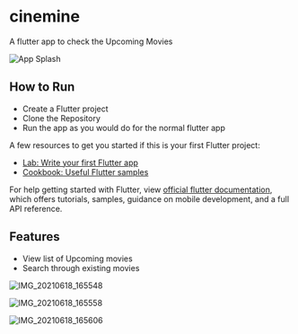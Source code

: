 # cinemine

A flutter app to check the Upcoming Movies

![App Splash](https://user-images.githubusercontent.com/40388963/122553539-6ded5500-d055-11eb-83c9-54855735189a.gif)

## How to Run

- Create a Flutter project
- Clone the Repository
- Run the app as you would do for the normal flutter app

A few resources to get you started if this is your first Flutter project:

- [Lab: Write your first Flutter app](https://flutter.dev/docs/get-started/codelab)
- [Cookbook: Useful Flutter samples](https://flutter.dev/docs/cookbook)

For help getting started with Flutter, view
[official flutter documentation](https://flutter.dev/docs), which offers tutorials,
samples, guidance on mobile development, and a full API reference.

## Features
- View list of Upcoming movies
- Search through existing movies

![IMG_20210618_165548](https://user-images.githubusercontent.com/40388963/122554189-49de4380-d056-11eb-9d2c-abdd64d64cd9.JPG)

![IMG_20210618_165558](https://user-images.githubusercontent.com/40388963/122554194-4ba80700-d056-11eb-9f26-35bcc14ef852.JPG)

![IMG_20210618_165606](https://user-images.githubusercontent.com/40388963/122554197-4cd93400-d056-11eb-81c0-a9e69ba5320a.JPG)
